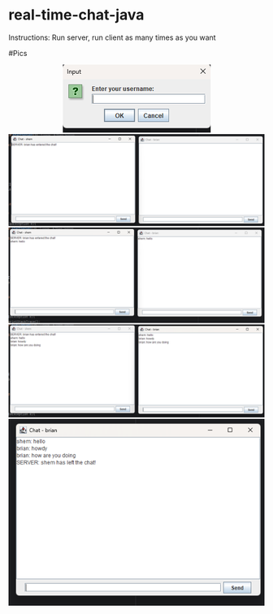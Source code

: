 # real-time-chat-java
Instructions: Run server, run client as many times as you want

#Pics
<div align="center">
  <img src="Screenshot 2025-04-06 031532.png" />
  <img src="Screenshot 2025-04-06 031633.png" />
  <img src="Screenshot 2025-04-06 031759.png" />
  <img src="Screenshot 2025-04-06 031844.png" />
  <img src="Screenshot 2025-04-06 031902.png" />
</div>
